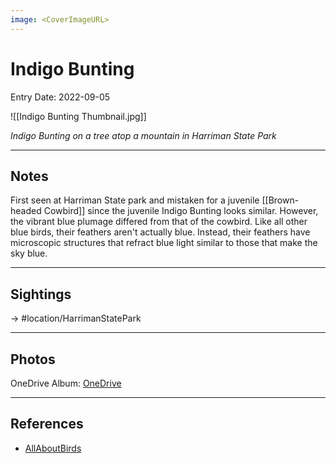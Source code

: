 ```yaml
---
image: <CoverImageURL>
---
```


# Indigo Bunting
Entry Date: 2022-09-05

![[Indigo Bunting Thumbnail.jpg]]

*Indigo Bunting on a tree atop a mountain in Harriman State Park*

---------------------------------------------------------------
## Notes
First seen at Harriman State park and mistaken for a juvenile [[Brown-headed Cowbird]] since the juvenile Indigo Bunting looks similar. However, the vibrant blue plumage differed from that of the cowbird. Like all other blue birds, their feathers aren't actually blue. Instead, their feathers have microscopic structures that refract blue light similar to those that make the sky blue.

---------------------------------------------------------------
## Sightings

-> #location/HarrimanStatePark 


---------------------------------------------------------------
## Photos
OneDrive Album: [OneDrive](https://1drv.ms/u/s!AvaIuMdCo_w-8Qgz23_H0MfPLzed?e=CV5MFZ)

---------------------------------------------------------------
## References
- [AllAboutBirds](https://www.allaboutbirds.org/guide/Indigo_Bunting/overview)